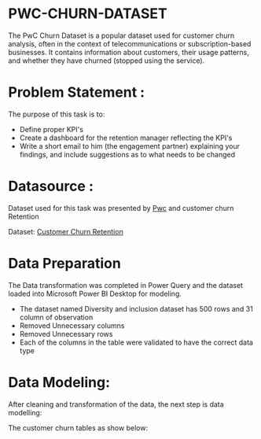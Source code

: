 # PWC-CHURN-DATASET
The PwC Churn Dataset is a popular dataset used for customer churn analysis, often in the context of telecommunications or subscription-based businesses. It contains information about customers, their usage patterns, and whether they have churned (stopped using the service).

# Problem Statement :
The purpose of this task is to:

- Define proper KPI's
- Create a dashboard for the retention manager reflecting the KPI's
- Write a short email to him (the engagement partner) explaining your findings, and include suggestions as to what needs to be changed

# Datasource :
Dataset used for this task was presented by [Pwc](heforage.com/virtual-experience/a87GpgE6tiku7q3gu/pw-c-switzerland/power-bi-cqxg/customer-retention) and customer churn Retention 

Dataset: [Customer Churn Retention](https://cdn.theforage.com/vinternships/companyassets/4sLyCPgmsy8DA6Dh3/02%20Churn-Dataset.xlsx)

# Data Preparation
The Data transformation was completed in Power Query and the dataset loaded into Microsoft Power BI Desktop for modeling.

- The dataset named Diversity and inclusion dataset has 500 rows and 31 column of observation
- Removed Unnecessary columns
- Removed Unnecessary rows
- Each of the columns in the table were validated to have the correct data type

# Data Modeling:
After cleaning and transformation of the data, the next step is data modelling:

The customer churn tables as show below:

